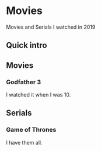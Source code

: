 # Movies
Movies and Serials I watched in 2019

## Quick intro



## Movies 

### Godfather 3
I watched it when I was 10. 

## Serials

### Game of Thrones
I have them all. 

